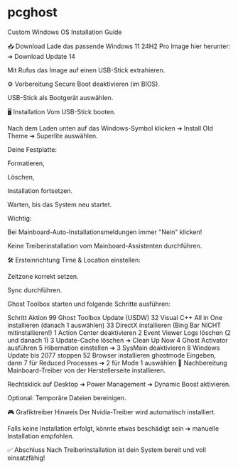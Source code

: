 # pcghost
Custom Windows OS Installation Guide

📥 Download
Lade das passende Windows 11 24H2 Pro Image hier herunter:
➔ Download Update 14

Mit Rufus das Image auf einen USB-Stick extrahieren.

⚙️ Vorbereitung
Secure Boot deaktivieren (im BIOS).

USB-Stick als Bootgerät auswählen.

🖥️ Installation
Vom USB-Stick booten.

Nach dem Laden unten auf das Windows-Symbol klicken ➔ Install Old Theme ➔ Superlite auswählen.

Deine Festplatte:

Formatieren,

Löschen,

Installation fortsetzen.

Warten, bis das System neu startet.

Wichtig:

Bei Mainboard-Auto-Installationsmeldungen immer "Nein" klicken!

Keine Treiberinstallation vom Mainboard-Assistenten durchführen.

🛠️ Ersteinrichtung
Time & Location einstellen:

Zeitzone korrekt setzen.

Sync durchführen.

Ghost Toolbox starten und folgende Schritte ausführen:


Schritt	Aktion
99	Ghost Toolbox Update (USDW)
32	Visual C++ All in One installieren (danach 1 auswählen)
33	DirectX installieren (Bing Bar NICHT mitinstallieren!)
1	Action Center deaktivieren
2	Event Viewer Logs löschen (2 und danach 1)
3	Update-Cache löschen ➔ Clean Up Now
4	Ghost Activator ausführen
5	Hibernation einstellen ➔ 3 SysMain deaktivieren
8	Windows Update bis 2077 stoppen
52	Browser installieren
ghostmode	Eingeben, dann 7 für Reduced Processes ➔ 2 für Mode 1 auswählen
🧩 Nachbereitung
Mainboard-Treiber von der Herstellerseite installieren.

Rechtsklick auf Desktop ➔ Power Management ➔ Dynamic Boost aktivieren.

Optional: Temporäre Dateien bereinigen.

🎮 Grafiktreiber Hinweis
Der Nvidia-Treiber wird automatisch installiert.

Falls keine Installation erfolgt, könnte etwas beschädigt sein ➔ manuelle Installation empfohlen.

✅ Abschluss
Nach Treiberinstallation ist dein System bereit und voll einsatzfähig!




